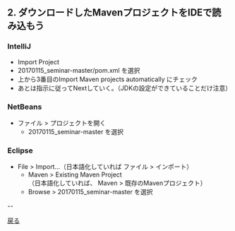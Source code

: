 ## 2. ダウンロードしたMavenプロジェクトをIDEで読み込もう

### IntelliJ

- Import Project
 - 20170115_seminar-master/pom.xml を選択
 - 上から3番目のImport Maven projects automatically にチェック
 - あとは指示に従ってNextしていく。（JDKの設定ができていることだけ注意）
 
### NetBeans

- ファイル > プロジェクトを開く
  - 20170115_seminar-master を選択

### Eclipse

- File > Import...（日本語化していれば ファイル > インポート）
  - Maven > Existing Maven Project  
（日本語化していれば、 Maven > 既存のMavenプロジェクト）
  - Browse > 20170115_seminar-master を選択

--


[戻る](../README.md)